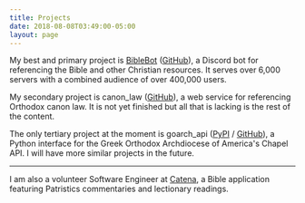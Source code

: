 ```yaml
---
title: Projects
date: 2018-08-08T03:49:00-05:00
layout: page
---
```


My best and primary project is [BibleBot](https://biblebot.xyz) ([GitHub](https://github.com/BibleBot)), a Discord bot for referencing the Bible and other Christian resources. It serves over 6,000 servers with a combined audience of over 400,000 users.

My secondary project is canon_law ([GitHub](https://github.com/vypr/canon_law)), a web service for referencing Orthodox canon law. It is not yet finished but all that is lacking is the rest of the content.

The only tertiary project at the moment is goarch_api ([PyPI](https://pypi.org/project/goarch-api/) / [GitHub](https://github.com/vypr/goarch_api)), a Python interface for the Greek Orthodox Archdiocese of America's Chapel API. I will have more similar projects in the future.

---

I am also a volunteer Software Engineer at [Catena](http://catenabible.com), a Bible application featuring Patristics commentaries and lectionary readings.
